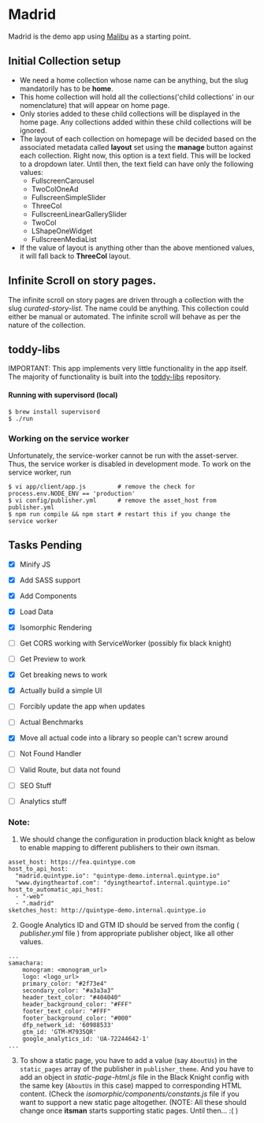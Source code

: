 # Madrid

Madrid is the demo app using [Malibu](https://github.com/quintype/malibu) as a starting point.

## Initial Collection setup
- We need a home collection whose name can be anything, but the slug mandatorily has to be **home**.
- This home collection will hold all the collections('child collections' in our nomenclature) that will appear on home page.
- Only stories added to these child collections will be displayed in the home page. Any collections added within these child collections will be ignored.
- The layout of each collection on homepage will be decided based on the associated metadata called **layout** set using the **manage** button against each collection. Right now, this option is a text field. This will be locked to a dropdown later. Until then, the text field can have only the following values:
    - FullscreenCarousel
    - TwoColOneAd
    - FullscreenSimpleSlider
    - ThreeCol
    - FullscreenLinearGallerySlider
    - TwoCol
    - LShapeOneWidget
    - FullscreenMediaList
 - If the value of layout is anything other than the above mentioned values, it will fall back to **ThreeCol** layout.
 
## Infinite Scroll on story pages.
The infinite scroll on story pages are driven through a collection with the slug *curated-story-list*. The name could be anything. This collection could either be manual or automated. The infinite scroll will behave as per the nature of the collection.

## toddy-libs

IMPORTANT: This app implements very little functionality in the app itself. The majority of functionality is built into the [toddy-libs](https://github.com/quintype/quintype-toddy-libs) repository.

#### Running with supervisord (local)

```shell
$ brew install supervisord
$ ./run
```

### Working on the service worker

Unfortunately, the service-worker cannot be run with the asset-server. Thus, the service worker is disabled in development mode. To work on the service worker, run

```shell
$ vi app/client/app.js         # remove the check for process.env.NODE_ENV == 'production'
$ vi config/publisher.yml      # remove the asset_host from publisher.yml
$ npm run compile && npm start # restart this if you change the service worker
```

## Tasks Pending

- [X] Minify JS
- [X] Add SASS support
- [X] Add Components
- [X] Load Data
- [X] Isomorphic Rendering
- [ ] Get CORS working with ServiceWorker (possibly fix black knight)
- [ ] Get Preview to work
- [X] Get breaking news to work
- [X] Actually build a simple UI
- [ ] Forcibly update the app when updates
- [ ] Actual Benchmarks
- [X] Move all actual code into a library so people can't screw around
- [ ] Not Found Handler
- [ ] Valid Route, but data not found
- [ ] SEO Stuff
- [ ] Analytics stuff


### Note:
1. We should change the configuration in production black knight as below to enable mapping to
different publishers to their own itsman.
```
asset_host: https://fea.quintype.com
host_to_api_host:
  "madrid.quintype.io": "quintype-demo.internal.quintype.io"
  "www.dyingtheartof.com": "dyingtheartof.internal.quintype.io"
host_to_automatic_api_host:
  - "-web"
  - ".madrid"
sketches_host: http://quintype-demo.internal.quintype.io
```
2. Google Analytics ID and GTM ID should be served from the config ( *publisher.yml* file ) from appropriate publisher object, like all other values.
```
...
samachara:
    monogram: <monogram_url>
    logo: <logo_url>
    primary_color: "#2f73e4"
    secondary_color: "#a3a3a3"
    header_text_color: "#404040"
    header_background_color: "#FFF"
    footer_text_color: "#FFF"
    footer_background_color: "#000"
    dfp_network_id: '60988533'
    gtm_id: 'GTM-M7935QR'
    google_analytics_id: 'UA-72244642-1'
...
```
3. To show a static page, you have to add a value (say `AboutUs`) in the `static_pages` array of the publisher in `publisher_theme`. And you have to add an object in *static-page-html.js* file in the Black Knight config with the same key (`AboutUs` in this case) mapped to corresponding HTML content. (Check the *isomorphic/components/constants.js* file if you want to support a new static page altogether. (NOTE: All these should change once **itsman** starts supporting static pages. Until then... :( )
